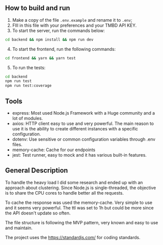 ## How to build and run

1. Make a copy of the file `.env.example` and rename it to `.env`;
2. FIll in this file with your preferences and your TMBD API KEY.
3. To start the server, run the commands below:
```sh
cd backend && npm install && npm run dev
```

4. To start the frontend, run the following commands:
```sh
cd frontend && yarn && yarn test
```
5. To run the tests:
```sh
cd backend
npm run test
npm run test:coverage
```

## Tools
- express: Most used Node.js Framework with a Huge community and a lot of modules.
- axios: HTTP client easy to use and very powerful. The main reason to use it is the ability to create different instances with a specific configuration.
- dotenv: Use sensitive or common configuration variables through .env files.
- memory-cache: Cache for our endpoints
- jest: Test runner, easy to mock and it has various built-in features.

## General Description
To handle the heavy load I did some research and ended up with an approach about clustering. Since Node.js is single-threaded, the objective is to share the CPU cores to handle better all the requests.

To cache the response was used the memory-cache. Very simple to use and it seems very powerful. The ttl was set to 1h but could be more since the API doesn't update so often.

The file structure is following the MVP pattern, very known and easy to use and maintain.

The project uses the https://standardjs.com/ for coding standards.

